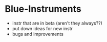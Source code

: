 # Blue-Instruments

- instr that are in beta (aren't they always??)
- put down ideas for new instr
- bugs and improvements
